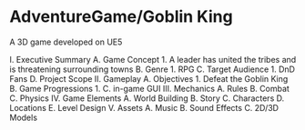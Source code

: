 # AdventureGame/Goblin King
A 3D game developed on UE5

I. Executive Summary
	A. Game Concept
		1. A leader has united the tribes and is threatening surrounding towns
	B. Genre
		1. RPG
	C. Target Audience
		1. DnD Fans
	D. Project Scope
II. Gameplay
	A. Objectives
		1. Defeat the Goblin King
	B. Game Progressions
		1. 
	C. in-game GUI
III. Mechanics
	A. Rules
	B. Combat
	C. Physics
IV. Game Elements
	A. World Building
	B. Story
	C. Characters
	D. Locations
	E. Level Design
V. Assets
	A. Music
	B. Sound Effects
	C. 2D/3D Models
